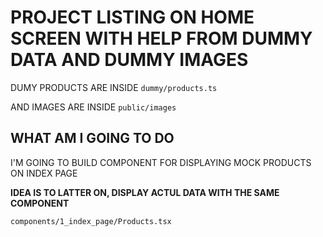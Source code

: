 # PROJECT LISTING ON HOME SCREEN WITH HELP FROM DUMMY DATA AND DUMMY IMAGES

DUMY PRODUCTS ARE INSIDE `dummy/products.ts`

AND IMAGES ARE INSIDE `public/images`

## WHAT AM I GOING TO DO

I'M GOING TO BUILD COMPONENT FOR DISPLAYING MOCK PRODUCTS ON INDEX PAGE

**IDEA IS TO LATTER ON, DISPLAY ACTUL DATA WITH THE SAME COMPONENT**

`components/1_index_page/Products.tsx`


